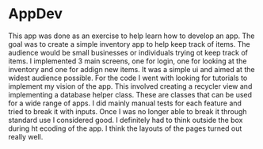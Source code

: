 # AppDev

This app was done as an exercise to help learn how to develop an app. The goal was to create a simple inventory app to help keep track of items. The audience would be small businesses or individuals trying ot keep track of items.
I implemented 3 main screens, one for login, one for looking at the inventory and one for addign new items. It was a simple ui and aimed at the widest audience possible.
For the code I went with looking for tutorials to implement my vision of the app. This involved creating a recycler view and implementing a database helper class. These are classes that can be used for a wide range of apps.
I did mainly manual tests for each feature and tried to break it with inputs. Once I was no longer able to break it through standard use I considered good.
I definitely had to think outside the box during ht ecoding of the app.
I think the layouts of the pages turned out really well. 
